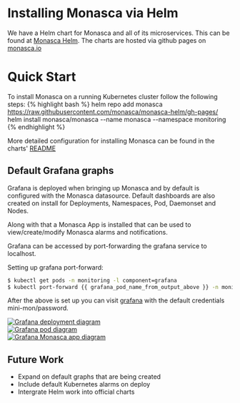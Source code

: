 # Installing Monasca via Helm

We have a Helm chart for Monasca and all of its microservices. This can be found at [Monasca Helm][1]. The charts are
hosted via github pages on [monasca.io][2]

# Quick Start

To install Monasca on a running Kubernetes cluster follow the following steps:
{% highlight bash %}
helm repo add monasca https://raw.githubusercontent.com/monasca/monasca-helm/gh-pages/
helm install monasca/monasca --name monasca --namespace monitoring
{% endhighlight %}

More detailed configuration for installing Monasca can be found in the charts' [README][3]

## Default Grafana graphs

Grafana is deployed when bringing up Monasca and by default is configured with the Monasca datasource. Default
dashboards are also created on install for Deployments, Namespaces, Pod, Daemonset and Nodes.

Along with that a Monasca App is installed that can be used to view/create/modify Monasca alarms and notifications.

Grafana can be accessed by port-forwarding the grafana service to localhost.

Setting up grafana port-forward:
```bash
$ kubectl get pods -n monitoring -l component=grafana
$ kubectl port-forward {{ grafana_pod_name_from_output_above }} -n monitoring 3000
```

After the above is set up you can visit [grafana][4] with the default credentials mini-mon/password.

<div class="row">
  <div class="col-xs-6 col-md-4">
    <a href="#" class="thumbnail">
      <img class="img-responsive"
           src="{{ '/assets/images/grafana_deployment.png' | relative_url }}"
           alt="Grafana deployment diagram"/>
    </a>
  </div>
  <div class="col-xs-6 col-md-4">
    <a href="#" class="thumbnail">
      <img class="img-responsive"
           src="{{ '/assets/images/grafana_pod.png' | relative_url }}"
           alt="Grafana pod diagram"/>
    </a>
  </div>
  <div class="col-xs-6 col-md-4">
    <a href="#" class="thumbnail">
      <img class="img-responsive"
           src="{{ '/assets/images/grafana_monasca_app.png' | relative_url }}"
           alt="Grafana Monasca app diagram"/>
    </a>
  </div>
</div>

## Future Work
* Expand on default graphs that are being created
* Include default Kubernetes alarms on deploy
* Intergrate Helm work into official charts

[1]: https://github.com/monasca/monasca-helm
[2]: http://monasca.io/monasca-helm-repo/
[3]: https://github.com/monasca/monasca-helm/blob/master/monasca/README.md
[4]: http://localhost:3000
